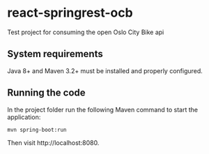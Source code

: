 # react-springrest-ocb
Test project for consuming the open Oslo City Bike api


System requirements
-------------------
Java 8+ and Maven 3.2+ must be installed and properly configured.

Running the code
----------------
In the project folder run the following Maven command to start the application: 

    mvn spring-boot:run

Then visit http://localhost:8080.
    
